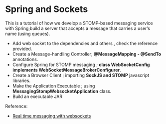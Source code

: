 # Spring and Sockets

This is a tutorial of how we develop a STOMP-based messaging service with Spring;build a server that accepts a message that carries a user’s name (using queues).

* Add web socket to the dependencies and others , check the reference provided.
* Create a Message-handling Controller; **@MessageMapping - @SendTo** annotations.
* Configure Spring for STOMP messaging ; **class WebSocketConfig implements WebSocketMessageBrokerConfigurer**.
* Create a Browser Client ; importing **SockJS and STOMP** javascript libraries.
* Make the Application Executable ; using **MessagingStompWebsocketApplication** class.
* Build an executable JAR


Reference:
* [Real time messaging with websockets](https://spring.io/guides/gs/messaging-stomp-websocket/)